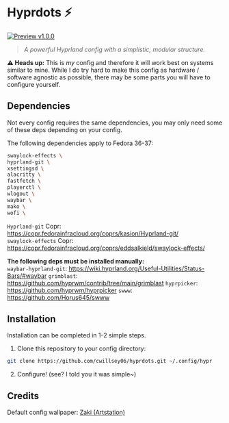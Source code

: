 # Hyprdots ⚡

[![Preview v1.0.0](https://i.ibb.co/0yrVmRY/preview-1-0-0.png)](https://i.ibb.co/0yrVmRY/preview-1-0-0.png)

> *A powerful Hyprland config with a simplistic, modular structure.*

**⚠️ Heads up:** This is *my* config and therefore it will work best on systems similar to mine. While I do try hard to make this config as hardware / software agnostic as possible, there may be some parts you will have to configure yourself.

## Dependencies

Not every config requires the same dependencies, you may only need some of these deps depending on your config.

The following dependencies apply to Fedora 36-37:  
```sh
swaylock-effects \
hyprland-git \
xsettingsd \
alacritty \
fastfetch \
playerctl \
wlogout \
waybar \
mako \
wofi \
```

`Hyprland-git` Copr: https://copr.fedorainfracloud.org/coprs/kasion/Hyprland-git/  
`swaylock-effects` Copr: https://copr.fedorainfracloud.org/coprs/eddsalkield/swaylock-effects/  

**The following deps must be installed manually:**  
`waybar-hyprland-git`: https://wiki.hyprland.org/Useful-Utilities/Status-Bars/#waybar
`grimblast`: https://github.com/hyprwm/contrib/tree/main/grimblast
`hyprpicker`: https://github.com/hyprwm/hyprpicker
`swww`: https://github.com/Horus645/swww

## Installation

Installation can be completed in 1-2 simple steps.

1. Clone this repository to your config directory:
```sh
git clone https://github.com/cwillsey06/hyprdots.git ~/.config/hypr
```

2. Configure! (see? I told you it was simple~)

## Credits

Default config wallpaper: [Zaki (Artstation)](https://creatiflux.artstation.com/projects/xl3Nm)

